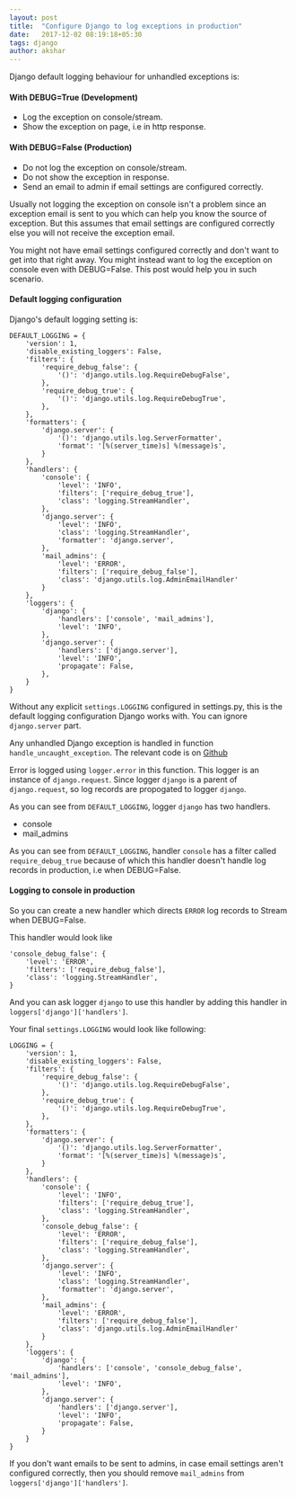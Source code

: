 ```yaml
---
layout: post
title:  "Configure Django to log exceptions in production"
date:   2017-12-02 08:19:18+05:30
tags: django
author: akshar
---
```

Django default logging behaviour for unhandled exceptions is:

#### With DEBUG=True (Development)

* Log the exception on console/stream.
* Show the exception on page, i.e in http response.

#### With DEBUG=False (Production)

* Do not log the exception on console/stream.
* Do not show the exception in response.
* Send an email to admin if email settings are configured correctly.

Usually not logging the exception on console isn't a problem since an exception email is sent to you which can help you know the source of exception. But this assumes that email settings are configured correctly else you will not receive the exception email.

You might not have email settings configured correctly and don't want to get into that right away. You might instead want to log the exception on console even with DEBUG=False. This post would help you in such scenario.

#### Default logging configuration

Django's default logging setting is:

	DEFAULT_LOGGING = {
		'version': 1,
		'disable_existing_loggers': False,
		'filters': {
			'require_debug_false': {
				'()': 'django.utils.log.RequireDebugFalse',
			},
			'require_debug_true': {
				'()': 'django.utils.log.RequireDebugTrue',
			},
		},
		'formatters': {
			'django.server': {
				'()': 'django.utils.log.ServerFormatter',
				'format': '[%(server_time)s] %(message)s',
			}
		},
		'handlers': {
			'console': {
				'level': 'INFO',
				'filters': ['require_debug_true'],
				'class': 'logging.StreamHandler',
			},
			'django.server': {
				'level': 'INFO',
				'class': 'logging.StreamHandler',
				'formatter': 'django.server',
			},
			'mail_admins': {
				'level': 'ERROR',
				'filters': ['require_debug_false'],
				'class': 'django.utils.log.AdminEmailHandler'
			}
		},
		'loggers': {
			'django': {
				'handlers': ['console', 'mail_admins'],
				'level': 'INFO',
			},
			'django.server': {
				'handlers': ['django.server'],
				'level': 'INFO',
				'propagate': False,
			},
		}
	}

Without any explicit `settings.LOGGING` configured in settings.py, this is the default logging configuration Django works with. You can ignore `django.server` part.

Any unhandled Django exception is handled in function `handle_uncaught_exception`. The relevant code is on <a href="https://github.com/django/django/blob/1.11.7/django/core/handlers/exception.py#L124" target="_blank">Github</a>

Error is logged using `logger.error` in this function. This logger is an instance of `django.request`. Since logger `django` is a parent of `django.request`, so log records are propogated to logger `django`.

As you can see from `DEFAULT_LOGGING`, logger `django` has two handlers.

* console
* mail_admins

As you can see from `DEFAULT_LOGGING`, handler `console` has a filter called `require_debug_true` because of which this handler doesn't handle log records in production, i.e when DEBUG=False.

#### Logging to console in production

So you can create a new handler which directs `ERROR` log records to Stream when DEBUG=False.

This handler would look like

	'console_debug_false': {
		'level': 'ERROR',
		'filters': ['require_debug_false'],
		'class': 'logging.StreamHandler',
	}

And you can ask logger `django` to use this handler by adding this handler in `loggers['django']['handlers']`.

Your final `settings.LOGGING` would look like following:

	LOGGING = {
		'version': 1,
		'disable_existing_loggers': False,
		'filters': {
			'require_debug_false': {
				'()': 'django.utils.log.RequireDebugFalse',
			},
			'require_debug_true': {
				'()': 'django.utils.log.RequireDebugTrue',
			},
		},
		'formatters': {
			'django.server': {
				'()': 'django.utils.log.ServerFormatter',
				'format': '[%(server_time)s] %(message)s',
			}
		},
		'handlers': {
			'console': {
				'level': 'INFO',
				'filters': ['require_debug_true'],
				'class': 'logging.StreamHandler',
			},
			'console_debug_false': {
				'level': 'ERROR',
				'filters': ['require_debug_false'],
				'class': 'logging.StreamHandler',
			},
			'django.server': {
				'level': 'INFO',
				'class': 'logging.StreamHandler',
				'formatter': 'django.server',
			},
			'mail_admins': {
				'level': 'ERROR',
				'filters': ['require_debug_false'],
				'class': 'django.utils.log.AdminEmailHandler'
			}
		},
		'loggers': {
			'django': {
				'handlers': ['console', 'console_debug_false', 'mail_admins'],
				'level': 'INFO',
			},
			'django.server': {
				'handlers': ['django.server'],
				'level': 'INFO',
				'propagate': False,
			}
		}
	}

If you don't want emails to be sent to admins, in case email settings aren't configured correctly, then you should remove `mail_admins` from `loggers['django']['handlers']`.



